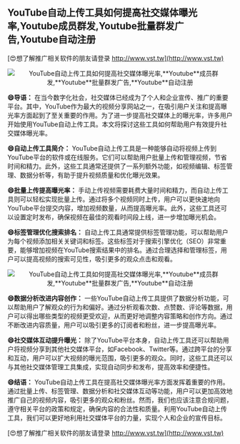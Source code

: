 ## **YouTube自动上传工具如何提高社交媒体曝光率,**Youtube**成员群发,**Youtube**批量群发广告,**Youtube**自动注册**

[😍想了解推广相关软件的朋友请登录 http://www.vst.tw](http://www.vst.tw)

 <center><img src="https://vst.tw/MP4/tuiguang/png/8.png" alt="YouTube自动上传工具如何提高社交媒体曝光率,**Youtube**成员群发,**Youtube**批量群发广告,**Youtube**自动注册"></center>

**😄导语：**
在当今数字化社会，社交媒体已经成为了个人和企业宣传、推广的重要平台。其中，YouTube作为最大的视频分享网站之一，在吸引用户关注和提高曝光率方面起到了至关重要的作用。为了进一步提高社交媒体上的曝光率，许多用户开始使用YouTube自动上传工具。本文将探讨这些工具如何帮助用户有效提升社交媒体曝光率。

**😄自动上传工具简介：**
YouTube自动上传工具是一种能够自动将视频上传到YouTube平台的软件或在线服务。它们可以帮助用户批量上传和管理视频，节省时间和精力。此外，这些工具通常还提供了一系列额外功能，如视频编辑、标签管理、数据分析等，有助于提升视频质量和优化曝光效果。

**😄批量上传提高曝光率：**
手动上传视频需要耗费大量时间和精力，而自动上传工具则可以轻松实现批量上传。通过将多个视频同时上传，用户可以更快速地向YouTube平台提交内容，增加视频数量，从而提高曝光率。此外，这些工具还可以设置定时发布，确保视频在最佳的观看时间段上线，进一步增加曝光机会。

**😄标签管理优化搜索排名：**
自动上传工具通常提供标签管理功能，可以帮助用户为每个视频添加相关关键词和标签。这些标签对于搜索引擎优化（SEO）非常重要，能够增加视频在YouTube搜索结果中的排名。通过合理选择和管理标签，用户可以提高视频的搜索可见性，吸引更多的观众点击和观看。

 <center><img src="https://vst.tw/MP4/tuiguang/png/7.png" alt="YouTube自动上传工具如何提高社交媒体曝光率,**Youtube**成员群发,**Youtube**批量群发广告,**Youtube**自动注册"></center>

**😄数据分析改进内容创作：**
一些YouTube自动上传工具提供了数据分析功能，可以帮助用户了解观众的行为和偏好。通过分析观看次数、点赞数、评论等数据，用户可以得出哪些类型的视频更受欢迎，从而更好地调整内容策略和创作方向。通过不断改进内容质量，用户可以吸引更多的订阅者和粉丝，进一步提高曝光率。

**😄社交媒体互动提升曝光：**
除了YouTube平台本身，自动上传工具还可以帮助用户将视频分享到其他社交媒体平台，如Facebook、Twitter等。通过跨平台的分享和互动，用户可以扩大视频的曝光范围，吸引更多的观众。同时，这些工具还可以与其他社交媒体管理工具集成，实现自动同步和发布，提高效率和便捷性。

**😄结语：**
YouTube自动上传工具在提高社交媒体曝光率方面发挥着重要的作用。通过批量上传、标签管理、数据分析和社交媒体互动等功能，用户可以更加高效地推广自己的视频内容，吸引更多的观众和粉丝。然而，我们也应该注意合规问题，遵守相关平台的政策和规定，确保内容的合法性和质量。利用YouTube自动上传工具，我们可以更好地利用社交媒体平台的力量，实现个人和企业的宣传目标。

[😍想了解推广相关软件的朋友请登录 http://www.vst.tw](http://www.vst.tw)



